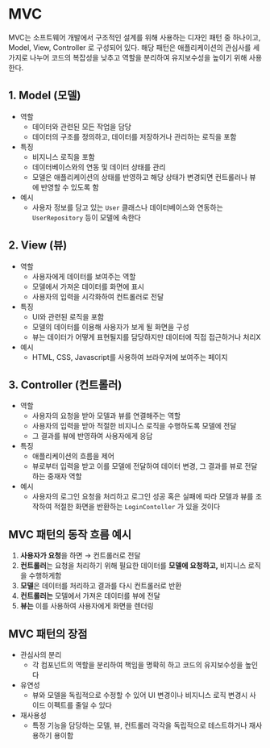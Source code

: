 # MVC

MVC는 소프트웨어 개발에서 구조적인 설계를 위해 사용하는 디자인 패턴 중 하나이고, Model, View, Controller 로 구성되어 있다. 해당 패턴은 애플리케이션의 관심사를 세 가지로 나누어 코드의 복잡성을 낮추고 역할을 분리하여 유지보수성을 높이기 위해 사용한다.

## 1. Model (모델)

- 역할
  - 데이터와 관련된 모든 작업을 담당
  - 데이터의 구조를 정의하고, 데이터를 저장하거나 관리하는 로직을 포함
- 특징
  - 비지니스 로직을 포함
  - 데이터베이스와의 연동 및 데이터 상태를 관리
  - 모델은 애플리케이션의 상태를 반영하고 해당 상태가 변경되면 컨트롤러나 뷰에 반영할 수 있도록 함
- 예시
  - 사용자 정보를 담고 있는 `User` 클래스나 데이터베이스와 연동하는 `UserRepository` 등이 모델에 속한다

## 2. View (뷰)

- 역할
  - 사용자에게 데이터를 보여주는 역할
  - 모델에서 가져온 데이터를 화면에 표시
  - 사용자의 입력을 시각화하여 컨트롤러로 전달
- 특징
  - UI와 관련된 로직을 포함
  - 모델의 데이터를 이용해 사용자가 보게 될 화면을 구성
  - 뷰는 데이터가 어떻게 표현될지를 담당하지만 데이터에 직접 접근하거나 처리X
- 예시
  - HTML, CSS, Javascript를 사용하여 브라우저에 보여주는 페이지

## 3. Controller (컨트롤러)

- 역할
  - 사용자의 요청을 받아 모델과 뷰를 연결해주는 역할
  - 사용자의 입력을 받아 적절한 비지니스 로직을 수행하도록 모델에 전달
  - 그 결과를 뷰에 반영하여 사용자에게 응답
- 특징
  - 애플리케이션의 흐름을 제어
  - 뷰로부터 입력을 받고 이를 모델에 전달하여 데이터 변경, 그 결과를 뷰로 전달하는 중재자 역할
- 예시
  - 사용자의 로그인 요청을 처리하고 로그인 성공 혹은 실패에 따라 모델과 뷰를 조작하여 적절한 화면을 반환하는 `LoginContoller` 가 있을 것이다

## MVC 패턴의 동작 흐름 예시

1. **사용자가 요청**을 하면 → 컨트롤러로 전달
2. **컨트롤러**는 요청을 처리하기 위해 필요한 데이터를 **모델에 요청하고,** 비지니스 로직을 수행하게함
3. **모델**은 데이터를 처리하고 결과를 다시 컨트롤러로 반환
4. **컨트롤러는** 모델에서 가져온 데이터를 뷰에 전달
5. **뷰는** 이를 사용하여 사용자에게 화면을 렌더링

## MVC 패턴의 장점

- 관심사의 분리
  - 각 컴포넌트의 역할을 분리하여 책임을 명확히 하고 코드의 유지보수성을 높인다
- 유연성
  - 뷰와 모델을 독립적으로 수정할 수 있어 UI 변경이나 비지니스 로직 변경시 사이드 이펙트를 줄일 수 있다
- 재사용성
  - 특정 기능을 담당하는 모델, 뷰, 컨트롤러 각각을 독립적으로 테스트하거나 재사용하기 용이함
